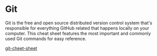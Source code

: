 # Git 
Git is the free and open source distributed version control system that's responsible for everything GitHub related that happens locally on your computer. This cheat sheet features the most important and commonly used Git commands for easy reference.

[git-cheet-sheet](https://education.github.com/git-cheat-sheet-education.pdf)
